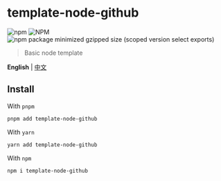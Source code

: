 # template-node-github

![npm](https://img.shields.io/npm/v/template-node-github) ![NPM](https://img.shields.io/npm/l/template-node-github) ![npm package minimized gzipped size (scoped version select exports)](https://img.shields.io/bundlejs/size/template-node-github)

> Basic node template

**English** | [中文](./README.zh_CN.md)

## Install

With `pnpm`

```bash
pnpm add template-node-github
```

With `yarn`

```bash
yarn add template-node-github
```

With `npm`

```bash
npm i template-node-github
```
